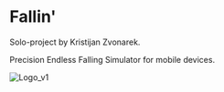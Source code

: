 # Fallin'

Solo-project by Kristijan Zvonarek.

Precision Endless Falling Simulator for mobile devices.

![Logo_v1](https://github.com/user-attachments/assets/217f5e7f-668d-470b-b5c0-d2c4d2011d96)
